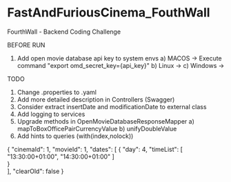 # FastAndFuriousCinema_FouthWall

FourthWall - Backend Coding Challenge

BEFORE RUN

1) Add open movie database api key to system envs a) MACOS -> Execute command "export omd_secret_key={api_key}"
   b) Linux ->
   c) Windows ->

TODO

1) Change .properties to .yaml
2) Add more detailed description in Controllers (Swagger)
3) Consider extract insertDate and modificationDate to external class
4) Add logging to services
5) Upgrade methods in OpenMovieDatabaseResponseMapper a) mapToBoxOfficePairCurrencyValue b) unifyDoubleValue
6) Add hints to queries (with(index,nolock))

{
"cinemaId": 1,
"movieId": 1,
"dates": [
{
"day": 4,
"timeList": [
"13:30:00+01:00",
"14:30:00+01:00"
]  
}   
],
"clearOld": false }